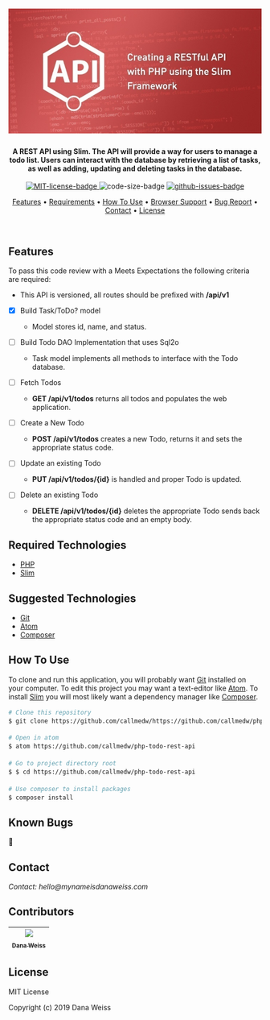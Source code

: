 <h1 align="center">
  <img src="public/images/php-rest.jpg" alt="API pic from  https://www.madebymagnitude.com/blog/creating-a-restful-api-with-php-using-slim/" width="600px">
</h1>

<h4 align="center">
 A REST API using Slim. The API will provide a way for users to manage a todo list. Users can interact with the database by retrieving a list of tasks, as well as adding, updating and deleting tasks in the database.
</h4>

<p align="center">
  <a href="https://opensource.org/licenses/MIT">
    <img src="https://img.shields.io/badge/License-MIT-green.svg?style=popout"
    alt="MIT-license-badge">
  </a>
  <img src="https://img.shields.io/github/languages/code-size/callmedw/php-todo-rest-api.svg?style=popout"
  alt="code-size-badge">
  <a href="https://GitHub.com/callmedw/php-todo-rest-api/issues/">
    <img src="https://img.shields.io/github/issues/callmedw/php-todo-rest-api.svg?style=popout"
    alt="github-issues-badge">
  </a>
</p>

<p align="center">
  <!-- <a href="#preview">Screenshot</a> • -->
  <a href="#features">Features</a> •
  <a href="#required-technologies">Requirements</a> •
  <a href="#how-to-use">How To Use</a> •
  <a href="#browser-support">Browser Support</a> •
  <a href="#known-bugs">Bug Report</a> •
  <a href="#contact">Contact</a> •
  <a href="#license">License</a>
</p>
<br>

<!-- ## Preview -->
## Features

To pass this code review with a Meets Expectations the following criteria are required:
* This API is versioned, all routes should be prefixed with **/api/v1**

- [x] Build Task/ToDo? model
  * Model stores id, name, and status.

- [ ] Build Todo DAO Implementation that uses Sql2o
  * Task model implements all methods to interface with the Todo database.

- [ ] Fetch Todos
  * **GET /api/v1/todos** returns all todos and populates the web application.

- [ ] Create a New Todo
  * **POST /api/v1/todos** creates a new Todo, returns it and sets the appropriate status code.

- [ ] Update an existing Todo
  * **PUT /api/v1/todos/{id}** is handled and proper Todo is updated.

- [ ] Delete an existing Todo
  * **DELETE /api/v1/todos/{id}** deletes the appropriate Todo sends back the appropriate status code and an empty body.

## Required Technologies

* [PHP](https://php.net)
* [Slim](https://www.slimframework.com/)

## Suggested Technologies

* [Git](https://git-scm.com)
* [Atom](https://atom.io/)
* [Composer](https://getcomposer.org/)

## How To Use

To clone and run this application, you will probably want [Git](https://git-scm.com) installed on your computer. To edit this project you may want a text-editor like [Atom](https://atom.io/). To install [Slim](https://www.slimframework.com/) you will most likely want a dependency manager like [Composer](https://getcomposer.org/).

```bash
# Clone this repository
$ git clone https://github.com/callmedw/https://github.com/callmedw/php-todo-rest-api.git

# Open in atom
$ atom https://github.com/callmedw/php-todo-rest-api

# Go to project directory root
$ $ cd https://github.com/callmedw/php-todo-rest-api

# Use composer to install packages
$ composer install

```

## Known Bugs

🐞

## Contact

_Contact: hello@mynameisdanaweiss.com_

## Contributors

<!-- prettier-ignore -->
| [<img src="https://avatars2.githubusercontent.com/u/21694548?s=460&v=4" width="100px;"/><br /><sub><b>Dana Weiss</b></sub>](https://github.com/callmedw)<br /> |
| :---: |

## License

MIT License

Copyright (c) 2019 Dana Weiss
